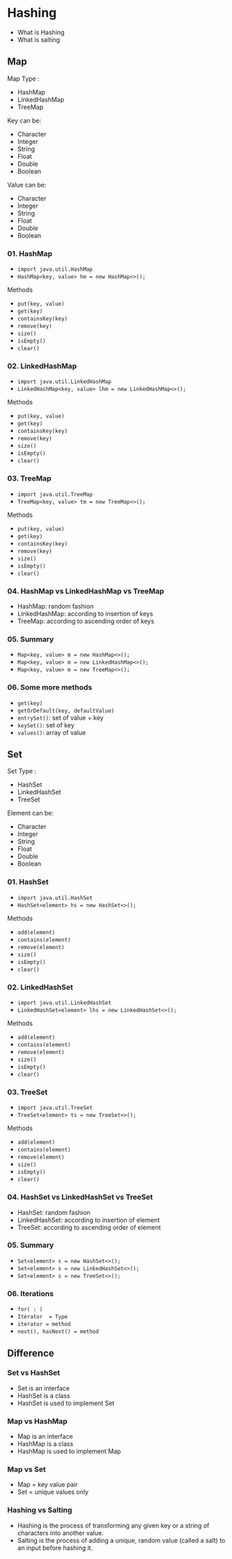 # Hashing
- What is Hashing
- What is salting 

## Map

Map Type :
- HashMap
- LinkedHashMap
- TreeMap

Key can be:
- Character
- Integer
- String
- Float
- Double
- Boolean

Value can be:
- Character
- Integer
- String
- Float
- Double
- Boolean

### 01. HashMap
- `import java.util.HashMap`
- `HashMap<key, value> hm = new HashMap<>();`

Methods
- `put(key, value)`
- `get(key)`
- `containsKey(key)`
- `remove(key)`
- `size()`
- `isEmpty()`
- `clear()`

### 02. LinkedHashMap
- `import java.util.LinkedHashMap`
- `LinkedHashMap<key, value> lhm = new LinkedHashMap<>();`

Methods
- `put(key, value)`
- `get(key)`
- `containsKey(key)`
- `remove(key)`
- `size()`
- `isEmpty()`
- `clear()`

### 03. TreeMap
- `import java.util.TreeMap`
- `TreeMap<key, value> tm = new TreeMap<>();`

Methods
- `put(key, value)`
- `get(key)`
- `containsKey(key)`
- `remove(key)`
- `size()`
- `isEmpty()`
- `clear()`

### 04. HashMap vs LinkedHashMap vs TreeMap
- HashMap: random fashion
- LinkedHashMap: according to insertion of keys
- TreeMap: according to ascending order of keys

### 05. Summary
- `Map<key, value> m = new HashMap<>();`
- `Map<key, value> m = new LinkedHashMap<>();`
- `Map<key, value> m = new TreeMap<>();`

### 06. Some more methods
- `get(key)`
- `getOrDefault(key, defaultValue)`
- `entrySet()`: set of value + key
- `keySet()`: set of key
- `values()`: array of value


## Set

Set Type :
- HashSet
- LinkedHashSet
- TreeSet

Element can be:
- Character
- Integer
- String
- Float
- Double
- Boolean

### 01. HashSet
- `import java.util.HashSet`
- `HashSet<element> hs = new HashSet<>();`

Methods
- `add(element)`
- `contains(element)`
- `remove(element)`
- `size()`
- `isEmpty()`
- `clear()`

### 02. LinkedHashSet
- `import java.util.LinkedHashSet`
- `LinkedHashSet<element> lhs = new LinkedHashSet<>();`

Methods
- `add(element)`
- `contains(element)`
- `remove(element)`
- `size()`
- `isEmpty()`
- `clear()`

### 03. TreeSet
- `import java.util.TreeSet`
- `TreeSet<element> ts = new TreeSet<>();`

Methods
- `add(element)`
- `contains(element)`
- `remove(element)`
- `size()`
- `isEmpty()`
- `clear()`

### 04. HashSet vs LinkedHashSet vs TreeSet
- HashSet: random fashion
- LinkedHashSet: according to insertion of element
- TreeSet: according to ascending order of element

### 05. Summary
- `Set<element> s = new HashSet<>();`
- `Set<element> s = new LinkedHashSet<>();`
- `Set<element> s = new TreeSet<>();`

### 06. Iterations 
- `for( : )`
- `Iterator  = Type`
- `iterator = method`
- `next(), hasNext() = method`


## Difference

### Set vs HashSet
- Set is an interface
- HashSet is a class
- HashSet is used to implement Set

### Map vs HashMap
- Map is an interface
- HashMap is a class 
- HashMap is used to implement Map 

### Map vs Set 
- Map = key value pair
- Set = unique values only 

### Hashing vs Salting 
- Hashing is the process of transforming any given key or a string of characters into another value.
- Salting is the process of adding a unique, random value (called a salt) to an input before hashing it.


